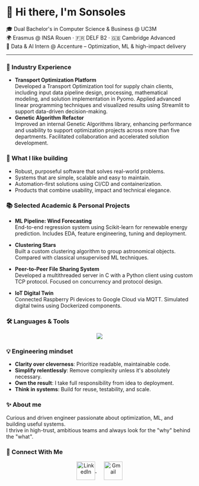 # 👋 Hi there, I'm Sonsoles

🎓 Dual Bachelor's in Computer Science & Business @ UC3M  
🌍 Erasmus @ INSA Rouen · 🇫🇷 DELF B2 · 🇬🇧 Cambridge Advanced  
💼 Data & AI Intern @ Accenture – Optimization, ML & high-impact delivery

---

### 🚀 Industry Experience

- **Transport Optimization Platform**  
  Developed a Transport Optimization tool for supply chain clients, including input data pipeline design, processing, mathematical modeling, and solution implementation in Pyomo.    Applied advanced linear programming techniques and visualized results using Streamlit to support data-driven decision-making.
- **Genetic Algorithm Refactor**  
  Improved an internal Genetic Algorithms library, enhancing performance and usability to support optimization projects across more than five departments. Facilitated collaboration and accelerated solution development.


### 🧠 What I like building

- Robust, purposeful software that solves real-world problems.  
- Systems that are simple, scalable and easy to maintain.  
- Automation-first solutions using CI/CD and containerization.  
- Products that combine usability, impact and technical elegance.


### 📚 Selected Academic & Personal Projects

- **ML Pipeline: Wind Forecasting**  
  End-to-end regression system using Scikit-learn for renewable energy prediction. Includes EDA, feature engineering, tuning and deployment.

- **Clustering Stars**  
  Built a custom clustering algorithm to group astronomical objects. Compared with classical unsupervised ML techniques.

- **Peer-to-Peer File Sharing System**  
  Developed a multithreaded server in C with a Python client using custom TCP protocol. Focused on concurrency and protocol design.

- **IoT Digital Twin**  
  Connected Raspberry Pi devices to Google Cloud via MQTT. Simulated digital twins using Dockerized components.


### 🛠 Languages & Tools

<p align="center">
  <a href="https://skillicons.dev">
    <img src="https://skillicons.dev/icons?i=python,c,cpp,java,nodejs,mysql,sqlite,mongodb,docker,gcp,git,html,css,js,vscode,pycharm,clion,powershell,linux,ubuntu,kali,anaconda,notion,wordpress&perline=12" />
  </a>
</p>


### 💡 Engineering mindset

- **Clarity over cleverness**: Prioritize readable, maintainable code.
- **Simplify relentlessly**: Remove complexity unless it's absolutely necessary.
- **Own the result**: I take full responsibility from idea to deployment.
- **Think in systems**: Build for reuse, testability, and scale.


### ✨ About me

Curious and driven engineer passionate about optimization, ML, and building useful systems.  
I thrive in high-trust, ambitious teams and always look for the "why" behind the "what".


### 🤝 Connect With Me

<p align="center">
  <a href="https://www.linkedin.com/in/sonsoles-molina-abad-43197823a/" target="_blank">
    <img align="center" src="https://user-images.githubusercontent.com/88904952/234979284-68c11d7f-1acc-4f0c-ac78-044e1037d7b0.png" alt="LinkedIn" height="50" width="50" />
  </a>
  &nbsp;&nbsp;&nbsp;&nbsp;
  <a href="mailto:sonsolesmolinabad@gmail.com" target="_blank">
    <img align="center" src="https://upload.wikimedia.org/wikipedia/commons/4/4e/Gmail_Icon.png" alt="Gmail" height="50" width="50" />
  </a>
</p>

